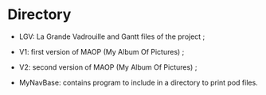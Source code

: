 Directory
=========
* LGV: La Grande Vadrouille and Gantt files of the project ; 

* V1: first version of MAOP (My Album Of Pictures) ; 

* V2: second version of MAOP (My Album Of Pictures) ; 


* MyNavBase: contains program to include in a directory to print pod files.
